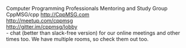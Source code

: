 
Computer Programming Professionals Mentoring and Study Group CppMSG/cpp
http://CppMSG.com </br>
http://meetup.com/cppmsg </br>
http://gitter.im/cppmsg/lobby </br>- chat (better than slack-free version) for our online meetings and other times too.  We have multiple rooms, so check them out too.</br></br>

